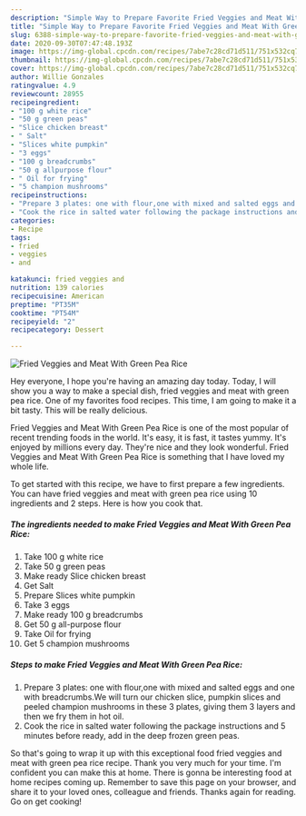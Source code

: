 ```yaml
---
description: "Simple Way to Prepare Favorite Fried Veggies and Meat With Green Pea Rice"
title: "Simple Way to Prepare Favorite Fried Veggies and Meat With Green Pea Rice"
slug: 6388-simple-way-to-prepare-favorite-fried-veggies-and-meat-with-green-pea-rice
date: 2020-09-30T07:47:48.193Z
image: https://img-global.cpcdn.com/recipes/7abe7c28cd71d511/751x532cq70/fried-veggies-and-meat-with-green-pea-rice-recipe-main-photo.jpg
thumbnail: https://img-global.cpcdn.com/recipes/7abe7c28cd71d511/751x532cq70/fried-veggies-and-meat-with-green-pea-rice-recipe-main-photo.jpg
cover: https://img-global.cpcdn.com/recipes/7abe7c28cd71d511/751x532cq70/fried-veggies-and-meat-with-green-pea-rice-recipe-main-photo.jpg
author: Willie Gonzales
ratingvalue: 4.9
reviewcount: 28955
recipeingredient:
- "100 g white rice"
- "50 g green peas"
- "Slice chicken breast"
- " Salt"
- "Slices white pumpkin"
- "3 eggs"
- "100 g breadcrumbs"
- "50 g allpurpose flour"
- " Oil for frying"
- "5 champion mushrooms"
recipeinstructions:
- "Prepare 3 plates: one with flour,one with mixed and salted eggs and one with breadcrumbs.We will turn our chicken slice, pumpkin slices and peeled champion mushrooms in these 3 plates, giving them 3 layers and then we fry them in hot oil."
- "Cook the rice in salted water following the package instructions and 5 minutes before ready, add in the deep frozen green peas."
categories:
- Recipe
tags:
- fried
- veggies
- and

katakunci: fried veggies and 
nutrition: 139 calories
recipecuisine: American
preptime: "PT35M"
cooktime: "PT54M"
recipeyield: "2"
recipecategory: Dessert

---
```



![Fried Veggies and Meat With Green Pea Rice](https://img-global.cpcdn.com/recipes/7abe7c28cd71d511/751x532cq70/fried-veggies-and-meat-with-green-pea-rice-recipe-main-photo.jpg)

Hey everyone, I hope you're having an amazing day today. Today, I will show you a way to make a special dish, fried veggies and meat with green pea rice. One of my favorites food recipes. This time, I am going to make it a bit tasty. This will be really delicious.

Fried Veggies and Meat With Green Pea Rice is one of the most popular of recent trending foods in the world. It's easy, it is fast, it tastes yummy. It's enjoyed by millions every day. They're nice and they look wonderful. Fried Veggies and Meat With Green Pea Rice is something that I have loved my whole life.




To get started with this recipe, we have to first prepare a few ingredients. You can have fried veggies and meat with green pea rice using 10 ingredients and 2 steps. Here is how you cook that.

<!--inarticleads1-->

##### The ingredients needed to make Fried Veggies and Meat With Green Pea Rice:

1. Take 100 g white rice
1. Take 50 g green peas
1. Make ready Slice chicken breast
1. Get  Salt
1. Prepare Slices white pumpkin
1. Take 3 eggs
1. Make ready 100 g breadcrumbs
1. Get 50 g all-purpose flour
1. Take  Oil for frying
1. Get 5 champion mushrooms




<!--inarticleads2-->

##### Steps to make Fried Veggies and Meat With Green Pea Rice:

1. Prepare 3 plates: one with flour,one with mixed and salted eggs and one with breadcrumbs.We will turn our chicken slice, pumpkin slices and peeled champion mushrooms in these 3 plates, giving them 3 layers and then we fry them in hot oil.
1. Cook the rice in salted water following the package instructions and 5 minutes before ready, add in the deep frozen green peas.




So that's going to wrap it up with this exceptional food fried veggies and meat with green pea rice recipe. Thank you very much for your time. I'm confident you can make this at home. There is gonna be interesting food at home recipes coming up. Remember to save this page on your browser, and share it to your loved ones, colleague and friends. Thanks again for reading. Go on get cooking!
